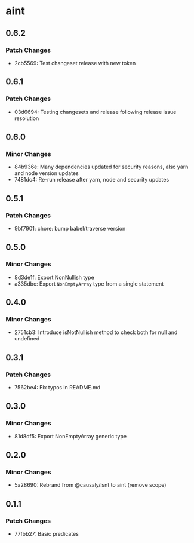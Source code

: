 # aint

## 0.6.2

### Patch Changes

- 2cb5569: Test changeset release with new token

## 0.6.1

### Patch Changes

- 03d6694: Testing changesets and release following release issue resolution

## 0.6.0

### Minor Changes

- 84b936e: Many dependencies updated for security reasons, also yarn and node version updates
- 7481dc4: Re-run release after yarn, node and security updates

## 0.5.1

### Patch Changes

- 9bf7901: chore: bump babel/traverse version

## 0.5.0

### Minor Changes

- 8d3de1f: Export NonNullish type
- a335dbc: Export `NonEmptyArray` type from a single statement

## 0.4.0

### Minor Changes

- 2751cb3: Introduce isNotNullish method to check both for null and undefined

## 0.3.1

### Patch Changes

- 7562be4: Fix typos in README.md

## 0.3.0

### Minor Changes

- 81d8df5: Export NonEmptyArray generic type

## 0.2.0

### Minor Changes

- 5a28690: Rebrand from @causaly/isnt to aint (remove scope)

## 0.1.1

### Patch Changes

- 77fbb27: Basic predicates

